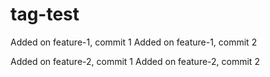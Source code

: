 # tag-test

Added on feature-1, commit 1
Added on feature-1, commit 2

Added on feature-2, commit 1
Added on feature-2, commit 2